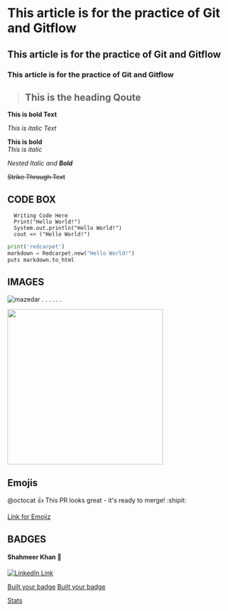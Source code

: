 # This article is for the practice of Git and Gitflow
## This article is for the practice of Git and Gitflow
### This article is for the practice of Git and Gitflow


>## This is the heading Qoute

**This is bold Text**

*This is italic Text*

__This is bold__  
_This is italic_


_Nested Italic and **Bold**_

~~Strike Through Text~~

## CODE BOX

``` 
  Writing Code Here 
  Print("Hello World!") 
  System.out.println("Hello World!")
  cout << ("Hello World!")

```

```python
print('redcarpet')
markdown = Redcarpet.new("Hello World!")
puts markdown.to_html
```

## IMAGES


![mazedar](https://user-images.githubusercontent.com/40295656/153543707-8ddd42bc-b283-43cf-8a00-130c4bcd638a.jpg)
.
.
.
.
.
.

<img src="https://user-images.githubusercontent.com/40295656/104624837-df476700-56b5-11eb-8bc3-05df2b22e8bb.jpg"  height='350px' />


## Emojis
@octocat :+1: This PR looks great - it's ready to merge! :shipit:

[Link for Emojiz ](https://github.com/ikatyang/emoji-cheat-sheet/blob/master/README.md)


## BADGES

#### Shahmeer Khan 🧑
[![LinkedIn Link](https://img.shields.io/badge/Connect-Shahmeer-blue.svg?logo=linkedin&longCache=true&style=social&label=Connect
)](https://www.linkedin.com/in/meer-khan)

[Built your badge](https://shields.io/) 
[Built your badge](https://badgen.net/)


[Stats](https://github-readme-stats.vercel.app/api?username={meer-khan}&theme=blue-green)

